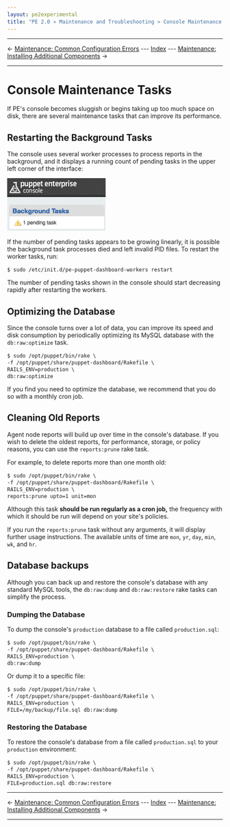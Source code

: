 ```yaml
---
layout: pe2experimental
title: "PE 2.0 » Maintenance and Troubleshooting » Console Maintenance Tasks"
---
```


* * *

&larr; [Maintenance: Common Configuration Errors](./maint_common_config_errors.html) --- [Index](./) --- [Maintenance: Installing Additional Components](./maint_installing_additional.html) &rarr;

* * *

Console Maintenance Tasks
=====

If PE's console becomes sluggish or begins taking up too much space on disk, there are several maintenance tasks that can improve its performance. 

Restarting the Background Tasks
-----

The console uses several worker processes to process reports in the background, and it displays a running count of pending tasks in the upper left corner of the interface:

![The background tasks box with one pending task][maint_pending_task]

[maint_pending_task]: ./images/console/maint_pending_task.png

If the number of pending tasks appears to be growing linearly, it is possible the background task processes died and left invalid PID files. To restart the worker tasks, run:

    $ sudo /etc/init.d/pe-puppet-dashboard-workers restart

The number of pending tasks shown in the console should start decreasing rapidly after restarting the workers. 


Optimizing the Database
-----

Since the console turns over a lot of data, you can improve its speed and disk consumption by periodically optimizing its MySQL database with the `db:raw:optimize` task.

    $ sudo /opt/puppet/bin/rake \
    -f /opt/puppet/share/puppet-dashboard/Rakefile \
    RAILS_ENV=production \
    db:raw:optimize

If you find you need to optimize the database, we recommend that you do so with a monthly cron job.

Cleaning Old Reports
----------------

Agent node reports will build up over time in the console's database. If you wish to delete the oldest reports, for performance, storage, or policy reasons, you can use the `reports:prune` rake task.

For example, to delete reports more than one month old:

    $ sudo /opt/puppet/bin/rake \
    -f /opt/puppet/share/puppet-dashboard/Rakefile \
    RAILS_ENV=production \
    reports:prune upto=1 unit=mon

Although this task **should be run regularly as a cron job,** the frequency with which it should be run will depend on your site's policies.

If you run the `reports:prune` task without any arguments, it will display further usage instructions. The available units of time are `mon`, `yr`, `day`, `min`, `wk`, and `hr`.


Database backups
----------------

Although you can back up and restore the console's database with any standard MySQL tools, the `db:raw:dump` and `db:raw:restore` rake tasks can simplify the process. 

### Dumping the Database

To dump the console's `production` database to a file called `production.sql`:

    $ sudo /opt/puppet/bin/rake \
    -f /opt/puppet/share/puppet-dashboard/Rakefile \
    RAILS_ENV=production \
    db:raw:dump

Or dump it to a specific file:

    $ sudo /opt/puppet/bin/rake \
    -f /opt/puppet/share/puppet-dashboard/Rakefile \
    RAILS_ENV=production \
    FILE=/my/backup/file.sql db:raw:dump

### Restoring the Database

To restore the console's database from a file called `production.sql` to your `production` environment:

    $ sudo /opt/puppet/bin/rake \
    -f /opt/puppet/share/puppet-dashboard/Rakefile \
    RAILS_ENV=production \
    FILE=production.sql db:raw:restore

* * *

&larr; [Maintenance: Common Configuration Errors](./maint_common_config_errors.html) --- [Index](./) --- [Maintenance: Installing Additional Components](./maint_installing_additional.html) &rarr;

* * *

